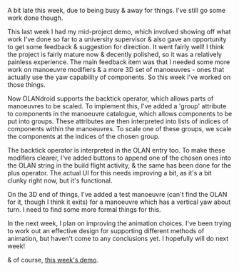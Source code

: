 A bit late this week, due to being busy & away for things. I've still go some work done though.

This last week I had my mid-project demo, which involved showing off what work I've done so far to a university supervisor & also gave an opportunity to get some feedback & suggestion for direction. It went fairly well! I think the project is fairly mature now & decently polished, so it was a relatively painless experience. The main feedback item was that I needed some more work on manoeuvre modifiers & a more 3D set of manoeuvres - ones that actually use the yaw capability of components. So this week I've worked on those things.

Now OLANdroid supports the backtick operator, which allows parts of manoeuvres to be scaled. To implement this, I've added a 'group' attribute to components in the manoeuvre catalogue, which allows components to be put into groups. These attributes are then interpreted into lists of indices of components within the manoeuvres. To scale one of these groups, we scale the components at the indices of the chosen group.

The backtick operator is interpreted in the OLAN entry too. To make these modifiers clearer, I've added buttons to append one of the chosen ones into the OLAN string in the build flight activity, & the same has been done for the plus operator. The actual UI for this needs improving a bit, as it's a bit clunky right now, but it's functional.

On the 3D end of things, I've added a test manoeuvre (can't find the OLAN for it, though I think it exits) for a manoeuvre which has a vertical yaw about turn. I need to find some more formal things for this.

In the next week, I plan on improving the animation choices. I've been trying to work out an effective design for supporting different methods of animation, but haven't come to any conclusions yet. I hopefully will do next week!

& of course, [this week's demo](https://www.youtube.com/watch?v=9j3s8z15RwM&index=9&list=PLFyZMqjrwPwacU4OqQyIyKR6jJGp6z2Kw).
